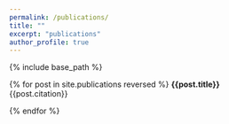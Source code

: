```yaml
---
permalink: /publications/
title: ""
excerpt: "publications"
author_profile: true
---
```



{% include base_path %}

{% for post in site.publications reversed %}
**{{post.title}}** <a href="{{post.paperurl}}"><i class="fas fa-fw fa-link" aria-hidden="true"></i></a>
<br>
{{post.citation}}
<br>



{% endfor %}


 



